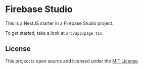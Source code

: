 # Firebase Studio

This is a NextJS starter in a Firebase Studio project.

To get started, take a look at `src/app/page.tsx`.

## License

This project is open source and licensed under the [MIT License](./LICENSE).

